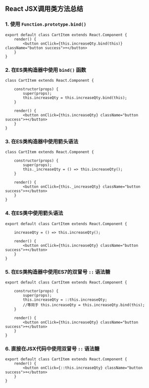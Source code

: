 React JSX调用类方法总结
-------

### 1. 使用 `Function.prototype.bind()`

    export default class CartItem extends React.Component {
        render() {
            <button onClick={this.increaseQty.bind(this)} className="button success">+</button>
        }
    }

### 2. 在ES类构造器中使用 `bind()` 函数


    class CartItem extends React.Component {

        constructor(props) {
            super(props);
            this.increaseQty = this.increaseQty.bind(this);
        }

        render() {
            <button onClick={this.increaseQty} className="button success">+</button>
        }
    }


### 3. 在ES类构造器中使用箭头语法

    class CartItem extends React.Component {

        constructor(props) {
            super(props);
            this._increaseQty = () => this.increaseQty();
        }

        render() {
            <button onClick={this._increaseQty} className="button success">+</button>
        }
    }

### 4. 在ES类中使用箭头语法

    export default class CartItem extends React.Component {

        increaseQty = () => this.increaseQty();

        render() {
            <button onClick={this.increaseQty} className="button success">+</button>
        }
    }

### 5. 在ES类构造器中使用ES7的双冒号 `::` 语法糖

    export default class CartItem extends React.Component {

        constructor(props) {
            super(props);
            this.increaseQty = ::this.increaseQty;
            //等同于 this.increaseQty = this.increaseQty.bind(this);
        }

        render() {
            <button onClick={this.increaseQty} className="button success">+</button>
        }
    }

### 6. 直接在JSX代码中使用双冒号 `::` 语法糖

    export default class CartItem extends React.Component {
        render() {
            <button onClick={::this.increaseQty} className="button success">+</button>
        }
    }

